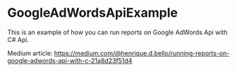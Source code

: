 # GoogleAdWordsApiExample

This is an example of how you can run reports on Google AdWords Api with C# Api.

Medium article: https://medium.com/@henrique.d.bello/running-reports-on-google-adwords-api-with-c-21a8d23f51d4